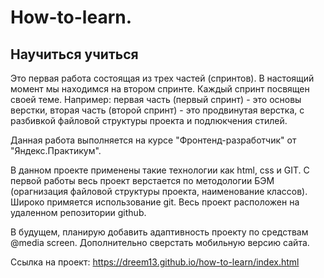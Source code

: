 # How-to-learn.
## Научиться учиться

Это первая работа состоящая из трех частей (спринтов). В настоящий момент мы находимся на втором спринте.
Каждый спринт посвящен своей теме. Например: первая часть (первый спринт) - это основы верстки, вторая часть (второй спринт) - это продвинутая верстка,
с разбивкой файловой структуры проекта и подлюкчения стилей.

Данная работа выполняется на курсе "Фронтенд-разработчик" от "Яндекс.Практикум". 

В данном проекте применены такие технологии как html, css и GIT. 
С первой работы весь проект верстается по методологии БЭМ (орагнизация файловой структуры проекта, наименование классов).
Широко примяется использование git. Весь проект расположен на удаленном репозитории github.

В будущем, планирую добавить адаптивность проекту по средствам @media screen. Дополнительно сверстать мобильную версию сайта.

Ссылка на проект: https://dreem13.github.io/how-to-learn/index.html

